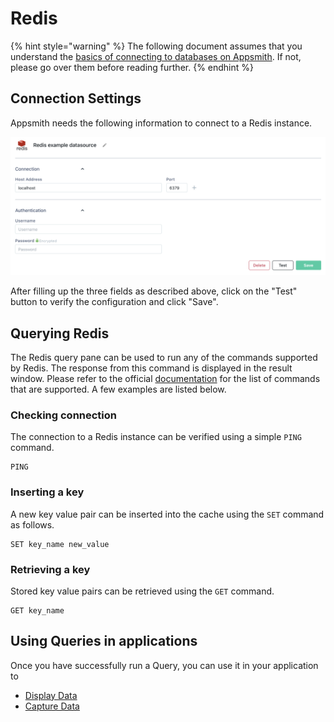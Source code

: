 # Redis

{% hint style="warning" %}
The following document assumes that you understand the [basics of connecting to databases on Appsmith](../../core-concepts/connecting-to-data-sources/connecting-to-databases.md). If not, please go over them before reading further.
{% endhint %}

## Connection Settings

Appsmith needs the following information to connect to a Redis instance.

![Click to expand](../../.gitbook/assets/redis-datasource-form.png)

After filling up the three fields as described above, click on the "Test" button to verify the configuration and click "Save".

## Querying Redis

The Redis query pane can be used to run any of the commands supported by Redis. The response from this command is displayed in the result window. Please refer to the official [documentation](https://redis.io/commands) for the list of commands that are supported. A few examples are listed below.

### Checking connection

The connection to a Redis instance can be verified using a simple `PING` command.

```
PING
```

### Inserting a key

A new key value pair can be inserted into the cache using the `SET` command as follows.

```
SET key_name new_value
```

### Retrieving a key

Stored key value pairs can be retrieved using the `GET` command.

```
GET key_name
```

## Using Queries in applications

Once you have successfully run a Query, you can use it in your application to

* [Display Data](../../core-concepts/data-access-and-binding/displaying-data-read/)
* [Capture Data](../../core-concepts/data-access-and-binding/capturing-data-write/)
